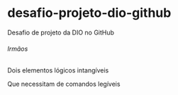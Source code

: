 # desafio-projeto-dio-github
Desafio de projeto da DIO no GitHub

###### Irmãos

Dois elementos lógicos intangíveis

Que necessitam de comandos legíveis

